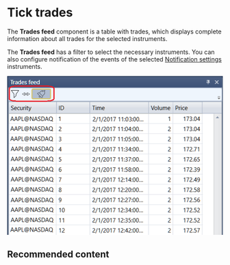 # Tick trades

The **Trades feed** component is a table with trades, which displays complete information about all trades for the selected instruments.

The **Trades feed** has a filter to select the necessary instruments. You can also configure notification of the events of the selected [Notification settings](Designer_notification_Setting.md) instruments.

![Designer Tape Trades](../images/Designer_Tape_Trades.png)

## Recommended content
